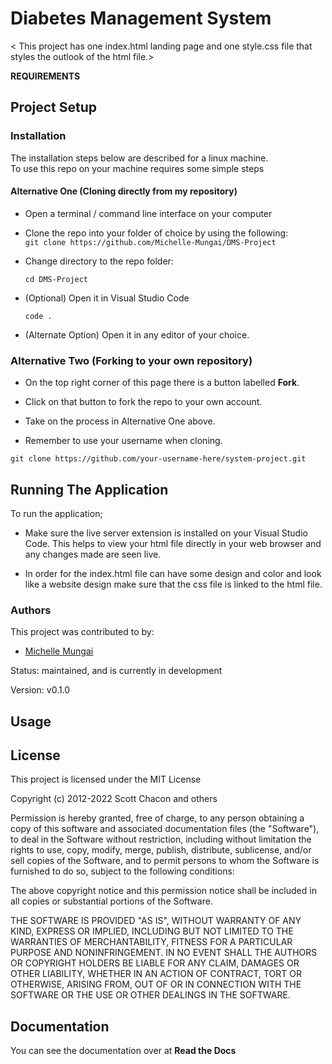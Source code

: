 #   Diabetes Management System


< This project has one index.html landing page and one style.css file that styles the outlook of the html file.> 

**REQUIREMENTS**
## Project Setup
### Installation

The installation steps below are described for a linux machine.\
To use this repo on your machine requires some simple steps

#### Alternative One (Cloning directly from my repository)
- Open a terminal / command line interface on your computer

- Clone the repo into your folder of choice by using the following:\
  `git clone https://github.com/Michelle-Mungai/DMS-Project`

- Change directory to the repo folder:

  `cd DMS-Project`
- (Optional) Open it in Visual Studio Code

  `code .`
- (Alternate Option) Open it in any editor of your choice.

### Alternative Two (Forking to your own repository)
- On the top right corner of this page there is a button labelled **Fork**.

- Click on that button to fork the repo to your own account.

- Take on the process in Alternative One above.

- Remember to use your username when cloning.

`git clone https://github.com/your-username-here/system-project.git`

## Running The Application
To run the application;
- Make sure the live server extension is installed on your Visual Studio Code. This helps to view your html file directly in your web browser and any changes made are seen live.

- In order for the index.html file can have some design and color and look like a website design make sure that the css file is linked to the html file.


### Authors
This project was contributed to by:
- [Michelle Mungai](https://github.com/Michelle-Mungai)

Status:
    maintained, and is currently in development

Version:
    v0.1.0

Usage
-----

## License
This project is licensed under the MIT License

Copyright (c) 2012-2022 Scott Chacon and others

Permission is hereby granted, free of charge, to any person obtaining
a copy of this software and associated documentation files (the
"Software"), to deal in the Software without restriction, including
without limitation the rights to use, copy, modify, merge, publish,
distribute, sublicense, and/or sell copies of the Software, and to
permit persons to whom the Software is furnished to do so, subject to
the following conditions:

The above copyright notice and this permission notice shall be
included in all copies or substantial portions of the Software.

THE SOFTWARE IS PROVIDED "AS IS", WITHOUT WARRANTY OF ANY KIND,
EXPRESS OR IMPLIED, INCLUDING BUT NOT LIMITED TO THE WARRANTIES OF
MERCHANTABILITY, FITNESS FOR A PARTICULAR PURPOSE AND
NONINFRINGEMENT. IN NO EVENT SHALL THE AUTHORS OR COPYRIGHT HOLDERS BE
LIABLE FOR ANY CLAIM, DAMAGES OR OTHER LIABILITY, WHETHER IN AN ACTION
OF CONTRACT, TORT OR OTHERWISE, ARISING FROM, OUT OF OR IN CONNECTION
WITH THE SOFTWARE OR THE USE OR OTHER DEALINGS IN THE SOFTWARE.

Documentation
-------------
You can see the documentation over at **Read the Docs**
